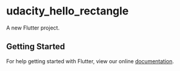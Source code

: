 # udacity_hello_rectangle

A new Flutter project.

## Getting Started

For help getting started with Flutter, view our online
[documentation](https://flutter.io/).
